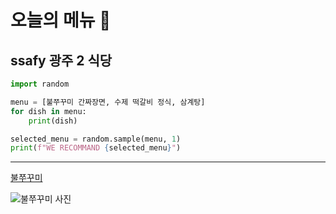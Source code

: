 #  오늘의 메뉴 🎂

## ssafy 광주 2 식당

``` python
import random

menu = [불쭈꾸미 간짜장면, 수제 떡갈비 정식, 삼계탕]
for dish in menu:
    print(dish)

selected_menu = random.sample(menu, 1)
print(f"WE RECOMMAND {selected_menu}")
```

---

[불쭈꾸미](https://www.google.com/search?q=%EB%B6%88%EC%AD%88%EA%BE%B8%EB%AF%B8+%EB%A0%88%EC%8B%9C%ED%94%BC&oq=qnfWnRn&aqs=chrome.2.69i57j0i512l2.1908j0j7&sourceid=chrome&ie=UTF-8)

![불쭈꾸미 사진](https://recipe1.ezmember.co.kr/cache/recipe/2019/04/28/b3fdc68c559539f79623509126e8cfe71.jpg)

